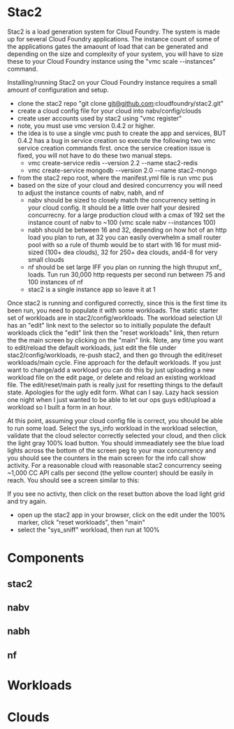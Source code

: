 # Stac2

Stac2 is a load generation system for Cloud Foundry. The system is made up for several Cloud Foundry applications. The instance
count of some of the applications gates the amaount of load that can be generated and depending on the size and complexity of your system,
you will have to size these to your Cloud Foundry instance using the "vmc scale --instances" command.


Installing/running Stac2 on your Cloud Foundry instance requires a small amount of configuration and setup.

* clone the stac2 repo "git clone git@github.com:cloudfoundry/stac2.git"
* create a cloud config file for your cloud into nabv/config/clouds
* create user accounts used by stac2 using "vmc register"
* note, you must use vmc version 0.4.2 or higher.
* the idea is to use a single vmc push to create the app and services, BUT 0.4.2 has a bug in service creation so execute the following two vmc service creation commands first. once the service creation issue is fixed, you will not have to do these two manual steps.
    * vmc create-service redis --version 2.2 --name stac2-redis
    * vmc create-service mongodb --version 2.0 --name stac2-mongo
* from the stac2 repo root, where the manifest.yml file is run vmc pus
* based on the size of your cloud and desired concurrency you will need to adjust the instance counts of nabv, nabh, and nf
    * nabv should be sized to closely match the concurrency setting in your cloud config. It should be a little over half your desired concurrecny.
    for a large production cloud with a cmax of 192 set the instance count of nabv to ~100 (vmc scale nabv --instances 100)
    * nabh should be between 16 and 32, depending on how hot of an http load you plan to run, at 32 you can easily overwhelm a small router pool with so a rule of thumb would be to start with 16 for must mid-sized (100+ dea clouds), 32 for 250+ dea clouds, and4-8 for very small clouds
    * nf should be set large IFF you plan on running the high thruput xnf_ loads. Tun run 30,000 http requests per second run between 75 and 100 instances of nf
    * stac2 is a single instance app so leave it at 1

Once stac2 is running and configured correctly, since this is the first time its been run, you need to populate it with some workloads. The static
starter set of workloads are in stac2/config/workloads. The workload selection UI has an "edit" link next to the selector so to initially
populate the default workloads click the "edit" link then the "reset workloads" link, then return the the main screen by clicking
on the "main" link. Note, any time you want to edit/reload the default workloads, just edit the file under stac2/config/workloads, re-push stac2,
and then go through the edit/reset workloads/main cycle. Fine approach for the default workloads. If you just want to change/add a workload you can do this by just uploading a new workload file
on the edit page, or delete and reload an existing workload file. The edit/reset/main path is really just for resetting things to the default state. Apologies for the
ugly edit form. What can I say. Lazy hack session one night when I just wanted to be able to let our ops guys edit/upload a workload so I built a form in an hour.

At this point, assuming your cloud config file is correct, you should be able to run some load. Select the sys_info workload in the workload selection, validate
that the cloud selector correctly selected your cloud, and then click the light gray 100% load button. You should immeadiately see the blue load lights
across the bottom of the screen peg to your max concurrency and you should see the counters in the main screen for the info call show activity. For a reasonable
cloud with reasonable stac2 concurrency seeing ~1,000 CC API calls per second (the yellow counter) should be easily in reach. You should see a screen similar to this:

<!--
\begin{figure}[htbp]
\centering
\includegraphics[keepaspectratio,width=\textwidth,height=0.75\textheight]{images/stac2_home.png}
\caption{Stac2 in Action}
\label{}
\end{figure}
-->

If you see no activty, then click on the reset button above the load light grid and try again.
* open up the stac2 app in your browser, click on the edit under the 100% marker, click "reset workloads", then "main"
* select the "sys_sniff" workload, then run at 100%




# Components

## stac2

## nabv

## nabh

## nf

# Workloads

# Clouds
